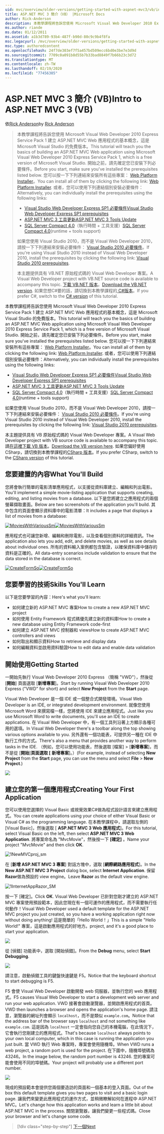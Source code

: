 ```yaml
---
uid: mvc/overview/older-versions/getting-started-with-aspnet-mvc3/vb/intro-to-aspnet-mvc-3
title: ASP.NET MVC 3 簡介（VB） |Microsoft Docs
author: Rick-Anderson
description: 本教學課程將告訴您使用 Microsoft Visual Web Developer 2010 Express Service Pack 1 建立 ASP.NET MVC Web 應用程式的基本概念，也就是 。
ms.author: riande
ms.date: 01/12/2011
ms.assetid: a1b3d789-93b4-487f-b90d-80c9c9b4f8fa
msc.legacyurl: /mvc/overview/older-versions/getting-started-with-aspnet-mvc3/vb/intro-to-aspnet-mvc-3
msc.type: authoredcontent
ms.openlocfilehash: 24f7de303ef7f5a457bd509ecc6bd0e3be7e3d9d
ms.sourcegitcommit: 7709c0a091b8d55b7b33bad8849f7b66b23c3d72
ms.translationtype: MT
ms.contentlocale: zh-TW
ms.lasthandoff: 02/19/2020
ms.locfileid: "77456305"
---
```

# <a name="intro-to-aspnet-mvc-3-vb"></a><span data-ttu-id="f0dd2-103">ASP.NET MVC 3 簡介 (VB)</span><span class="sxs-lookup"><span data-stu-id="f0dd2-103">Intro to ASP.NET MVC 3 (VB)</span></span>

<span data-ttu-id="f0dd2-104">依[Rick Anderson](https://twitter.com/RickAndMSFT)</span><span class="sxs-lookup"><span data-stu-id="f0dd2-104">by [Rick Anderson](https://twitter.com/RickAndMSFT)</span></span>

> <span data-ttu-id="f0dd2-105">本教學課程將告訴您使用 Microsoft Visual Web Developer 2010 Express Service Pack 1 建立 ASP.NET MVC Web 應用程式的基本概念，這是 Microsoft Visual Studio 的免費版本。</span><span class="sxs-lookup"><span data-stu-id="f0dd2-105">This tutorial will teach you the basics of building an ASP.NET MVC Web application using Microsoft Visual Web Developer 2010 Express Service Pack 1, which is a free version of Microsoft Visual Studio.</span></span> <span data-ttu-id="f0dd2-106">開始之前，請先確定您已安裝下列必要條件。</span><span class="sxs-lookup"><span data-stu-id="f0dd2-106">Before you start, make sure you've installed the prerequisites listed below.</span></span> <span data-ttu-id="f0dd2-107">您可以按一下下列連結來安裝所有這些專案： [Web Platform Installer](https://www.microsoft.com/web/gallery/install.aspx?appid=VWD2010SP1Pack)。</span><span class="sxs-lookup"><span data-stu-id="f0dd2-107">You can install all of them by clicking the following link: [Web Platform Installer](https://www.microsoft.com/web/gallery/install.aspx?appid=VWD2010SP1Pack).</span></span> <span data-ttu-id="f0dd2-108">或者，您可以使用下列連結個別安裝必要條件：</span><span class="sxs-lookup"><span data-stu-id="f0dd2-108">Alternatively, you can individually install the prerequisites using the following links:</span></span>
> 
> - [<span data-ttu-id="f0dd2-109">Visual Studio Web Developer Express SP1 必要條件</span><span class="sxs-lookup"><span data-stu-id="f0dd2-109">Visual Studio Web Developer Express SP1 prerequisites</span></span>](https://www.microsoft.com/web/gallery/install.aspx?appid=VWD2010SP1Pack)
> - [<span data-ttu-id="f0dd2-110">ASP.NET MVC 3 工具更新</span><span class="sxs-lookup"><span data-stu-id="f0dd2-110">ASP.NET MVC 3 Tools Update</span></span>](https://www.microsoft.com/web/gallery/install.aspx?appsxml=&amp;appid=MVC3)
> - <span data-ttu-id="f0dd2-111">[SQL Server Compact 4.0](https://www.microsoft.com/web/gallery/install.aspx?appid=SQLCE;SQLCEVSTools_4_0)（執行時間 + 工具支援）</span><span class="sxs-lookup"><span data-stu-id="f0dd2-111">[SQL Server Compact 4.0](https://www.microsoft.com/web/gallery/install.aspx?appid=SQLCE;SQLCEVSTools_4_0)(runtime + tools support)</span></span>
> 
> <span data-ttu-id="f0dd2-112">如果您使用 Visual Studio 2010，而不是 Visual Web Developer 2010，請按一下下列連結來安裝必要條件： [Visual Studio 2010 必要條件](https://www.microsoft.com/web/gallery/install.aspx?appsxml=&amp;appid=VS2010SP1Pack)。</span><span class="sxs-lookup"><span data-stu-id="f0dd2-112">If you're using Visual Studio 2010 instead of Visual Web Developer 2010, install the prerequisites by clicking the following link: [Visual Studio 2010 prerequisites](https://www.microsoft.com/web/gallery/install.aspx?appsxml=&amp;appid=VS2010SP1Pack).</span></span>
> 
> <span data-ttu-id="f0dd2-113">本主題提供具有 VB.NET 原始程式碼的 Visual Web Developer 專案。</span><span class="sxs-lookup"><span data-stu-id="f0dd2-113">A Visual Web Developer project with VB.NET source code is available to accompany this topic.</span></span> <span data-ttu-id="f0dd2-114">[下載 VB.NET 版本](https://code.msdn.microsoft.com/Introduction-to-MVC-3-10d1b098)。</span><span class="sxs-lookup"><span data-stu-id="f0dd2-114">[Download the VB.NET version](https://code.msdn.microsoft.com/Introduction-to-MVC-3-10d1b098).</span></span> <span data-ttu-id="f0dd2-115">如果您想C#要的話，請切換到本教學課程的[ C#版本](../cs/intro-to-aspnet-mvc-3.md)。</span><span class="sxs-lookup"><span data-stu-id="f0dd2-115">If you prefer C#, switch to the [C# version](../cs/intro-to-aspnet-mvc-3.md) of this tutorial.</span></span>

<span data-ttu-id="f0dd2-116">本教學課程將告訴您使用 Microsoft Visual Web Developer 2010 Express Service Pack 1 建立 ASP.NET MVC Web 應用程式的基本概念，這是 Microsoft Visual Studio 的免費版本。</span><span class="sxs-lookup"><span data-stu-id="f0dd2-116">This tutorial will teach you the basics of building an ASP.NET MVC Web application using Microsoft Visual Web Developer 2010 Express Service Pack 1, which is a free version of Microsoft Visual Studio.</span></span> <span data-ttu-id="f0dd2-117">開始之前，請先確定您已安裝下列必要條件。</span><span class="sxs-lookup"><span data-stu-id="f0dd2-117">Before you start, make sure you've installed the prerequisites listed below.</span></span> <span data-ttu-id="f0dd2-118">您可以按一下下列連結來安裝所有這些專案： [Web Platform Installer](https://www.microsoft.com/web/gallery/install.aspx?appid=VWD2010SP1Pack)。</span><span class="sxs-lookup"><span data-stu-id="f0dd2-118">You can install all of them by clicking the following link: [Web Platform Installer](https://www.microsoft.com/web/gallery/install.aspx?appid=VWD2010SP1Pack).</span></span> <span data-ttu-id="f0dd2-119">或者，您可以使用下列連結個別安裝必要條件：</span><span class="sxs-lookup"><span data-stu-id="f0dd2-119">Alternatively, you can individually install the prerequisites using the following links:</span></span>

- [<span data-ttu-id="f0dd2-120">Visual Studio Web Developer Express SP1 必要條件</span><span class="sxs-lookup"><span data-stu-id="f0dd2-120">Visual Studio Web Developer Express SP1 prerequisites</span></span>](https://www.microsoft.com/web/gallery/install.aspx?appid=VWD2010SP1Pack)
- [<span data-ttu-id="f0dd2-121">ASP.NET MVC 3 工具更新</span><span class="sxs-lookup"><span data-stu-id="f0dd2-121">ASP.NET MVC 3 Tools Update</span></span>](https://www.microsoft.com/web/gallery/install.aspx?appsxml=&amp;appid=MVC3)
- <span data-ttu-id="f0dd2-122">[SQL Server Compact 4.0](https://www.microsoft.com/web/gallery/install.aspx?appid=SQLCE;SQLCEVSTools_4_0)（執行時間 + 工具支援）</span><span class="sxs-lookup"><span data-stu-id="f0dd2-122">[SQL Server Compact 4.0](https://www.microsoft.com/web/gallery/install.aspx?appid=SQLCE;SQLCEVSTools_4_0)(runtime + tools support)</span></span>

<span data-ttu-id="f0dd2-123">如果您使用 Visual Studio 2010，而不是 Visual Web Developer 2010，請按一下下列連結來安裝必要條件： [Visual Studio 2010 必要條件](https://www.microsoft.com/web/gallery/install.aspx?appsxml=&amp;appid=VS2010SP1Pack)。</span><span class="sxs-lookup"><span data-stu-id="f0dd2-123">If you're using Visual Studio 2010 instead of Visual Web Developer 2010, install the prerequisites by clicking the following link: [Visual Studio 2010 prerequisites](https://www.microsoft.com/web/gallery/install.aspx?appsxml=&amp;appid=VS2010SP1Pack).</span></span>

<span data-ttu-id="f0dd2-124">本主題提供具有 VB 原始程式碼的 Visual Web Developer 專案。</span><span class="sxs-lookup"><span data-stu-id="f0dd2-124">A Visual Web Developer project with VB source code is available to accompany this topic.</span></span> <span data-ttu-id="f0dd2-125">請[在這裡下載 VB 版本](https://code.msdn.microsoft.com/Project/Download/FileDownload.aspx?ProjectName=aspnetmvcsamples&amp;DownloadId=14824)。</span><span class="sxs-lookup"><span data-stu-id="f0dd2-125">[Download the VB version here](https://code.msdn.microsoft.com/Project/Download/FileDownload.aspx?ProjectName=aspnetmvcsamples&amp;DownloadId=14824).</span></span> <span data-ttu-id="f0dd2-126">如果您偏好使用 CSharp，請切換到本教學課程的[CSharp 版本](../cs/intro-to-aspnet-mvc-3.md)。</span><span class="sxs-lookup"><span data-stu-id="f0dd2-126">If you prefer CSharp, switch to the [CSharp version](../cs/intro-to-aspnet-mvc-3.md) of this tutorial.</span></span>

## <a name="what-youll-build"></a><span data-ttu-id="f0dd2-127">您要建置的內容</span><span class="sxs-lookup"><span data-stu-id="f0dd2-127">What You'll Build</span></span>

<span data-ttu-id="f0dd2-128">您將會執行簡單的電影清單應用程式，以支援從資料庫建立、編輯和列出電影。</span><span class="sxs-lookup"><span data-stu-id="f0dd2-128">You'll implement a simple movie-listing application that supports creating, editing, and listing movies from a database.</span></span> <span data-ttu-id="f0dd2-129">以下是您將建立之應用程式的兩個螢幕擷取畫面。</span><span class="sxs-lookup"><span data-stu-id="f0dd2-129">Below are two screenshots of the application you'll build.</span></span> <span data-ttu-id="f0dd2-130">其中包含的頁面會顯示資料庫中的電影清單：</span><span class="sxs-lookup"><span data-stu-id="f0dd2-130">It includes a page that displays a list of movies from a database:</span></span>

<span data-ttu-id="f0dd2-131">[![MoviesWithVariousSm](intro-to-aspnet-mvc-3/_static/image2.png)](intro-to-aspnet-mvc-3/_static/image1.png)</span><span class="sxs-lookup"><span data-stu-id="f0dd2-131">[![MoviesWithVariousSm](intro-to-aspnet-mvc-3/_static/image2.png)](intro-to-aspnet-mvc-3/_static/image1.png)</span></span>

<span data-ttu-id="f0dd2-132">應用程式也可讓您新增、編輯和刪除電影，以及查看個別資料的詳細資訊。</span><span class="sxs-lookup"><span data-stu-id="f0dd2-132">The application also lets you add, edit, and delete movies, as well as see details about individual ones.</span></span> <span data-ttu-id="f0dd2-133">所有的資料輸入案例都包含驗證，以確保資料庫中儲存的資料是正確的。</span><span class="sxs-lookup"><span data-stu-id="f0dd2-133">All data-entry scenarios include validation to ensure that the data stored in the database is correct.</span></span>

<span data-ttu-id="f0dd2-134">[![CreateFormSo](intro-to-aspnet-mvc-3/_static/image4.png)](intro-to-aspnet-mvc-3/_static/image3.png)</span><span class="sxs-lookup"><span data-stu-id="f0dd2-134">[![CreateFormSo](intro-to-aspnet-mvc-3/_static/image4.png)](intro-to-aspnet-mvc-3/_static/image3.png)</span></span>

## <a name="skills-youll-learn"></a><span data-ttu-id="f0dd2-135">您要學習的技術</span><span class="sxs-lookup"><span data-stu-id="f0dd2-135">Skills You'll Learn</span></span>

<span data-ttu-id="f0dd2-136">以下是您要學習的內容：</span><span class="sxs-lookup"><span data-stu-id="f0dd2-136">Here's what you'll learn:</span></span>

- <span data-ttu-id="f0dd2-137">如何建立新的 ASP.NET MVC 專案</span><span class="sxs-lookup"><span data-stu-id="f0dd2-137">How to create a new ASP.NET MVC project</span></span>
- <span data-ttu-id="f0dd2-138">如何使用 Entity Framework 程式碼優先建立新的資料庫</span><span class="sxs-lookup"><span data-stu-id="f0dd2-138">How to create a new database using Entity Framework code-first</span></span>
- <span data-ttu-id="f0dd2-139">如何建立 ASP.NET MVC 控制器和 views</span><span class="sxs-lookup"><span data-stu-id="f0dd2-139">How to create ASP.NET MVC controllers and views</span></span>
- <span data-ttu-id="f0dd2-140">如何取出和顯示資料</span><span class="sxs-lookup"><span data-stu-id="f0dd2-140">How to retrieve and display data</span></span>
- <span data-ttu-id="f0dd2-141">如何編輯資料並啟用資料驗證</span><span class="sxs-lookup"><span data-stu-id="f0dd2-141">How to edit data and enable data validation</span></span>

## <a name="getting-started"></a><span data-ttu-id="f0dd2-142">開始使用</span><span class="sxs-lookup"><span data-stu-id="f0dd2-142">Getting Started</span></span>

<span data-ttu-id="f0dd2-143">一開始先執行 Visual Web Developer 2010 Express （簡稱 "VWD"），然後從 [**開始**] 頁面選取 [**新增專案**]。</span><span class="sxs-lookup"><span data-stu-id="f0dd2-143">Start by running Visual Web Developer 2010 Express ("VWD" for short) and select **New Project** from the **Start** page.</span></span>

<span data-ttu-id="f0dd2-144">Visual Web Developer 是一個 IDE 或一個整合式開發環境。</span><span class="sxs-lookup"><span data-stu-id="f0dd2-144">Visual Web Developer is an IDE, or integrated development environment.</span></span> <span data-ttu-id="f0dd2-145">就像您使用 Microsoft Word 來撰寫檔一樣，您將使用 IDE 來建立應用程式。</span><span class="sxs-lookup"><span data-stu-id="f0dd2-145">Just like you use Microsoft Word to write documents, you'll use an IDE to create applications.</span></span> <span data-ttu-id="f0dd2-146">在 Visual Web Developer 中，有一個工具列沿著上方顯示各種可用的選項。</span><span class="sxs-lookup"><span data-stu-id="f0dd2-146">In Visual Web Developer there's a toolbar along the top showing various options available to you.</span></span> <span data-ttu-id="f0dd2-147">另外還有一個功能表，可提供另一種在 IDE 中執行工作的方式。</span><span class="sxs-lookup"><span data-stu-id="f0dd2-147">There's also a menu that provides another way to perform tasks in the IDE.</span></span> <span data-ttu-id="f0dd2-148">（例如，您可以使用功能表，然後選取 [檔案] &gt; [**新增專案**]，而不是從 [**開始**]**頁面選取 [** **新增專案**]。）</span><span class="sxs-lookup"><span data-stu-id="f0dd2-148">(For example, instead of selecting **New Project** from the **Start** page, you can use the menu and select **File** &gt; **New Project**.)</span></span>

[![](intro-to-aspnet-mvc-3/_static/image6.png)](intro-to-aspnet-mvc-3/_static/image5.png)

## <a name="creating-your-first-application"></a><span data-ttu-id="f0dd2-149">建立您的第一個應用程式</span><span class="sxs-lookup"><span data-stu-id="f0dd2-149">Creating Your First Application</span></span>

<span data-ttu-id="f0dd2-150">您可以使用您選擇的 Visual Basic 或視覺效果C#做為程式設計語言來建立應用程式。</span><span class="sxs-lookup"><span data-stu-id="f0dd2-150">You can create applications using your choice of either Visual Basic or Visual C# as the programming language.</span></span> <span data-ttu-id="f0dd2-151">在本教學課程中，請選取左側的 [Visual Basic]，然後選取 [ **ASP.NET MVC 3 Web 應用程式**]。</span><span class="sxs-lookup"><span data-stu-id="f0dd2-151">For this tutorial, select Visual Basic on the left, then select **ASP.NET MVC 3 Web Application**.</span></span> <span data-ttu-id="f0dd2-152">將專案命名為 "MvcMovie"，然後按一下 **[確定]** 。</span><span class="sxs-lookup"><span data-stu-id="f0dd2-152">Name your project "MvcMovie" and then click **OK**.</span></span>

![1NewMVCproj_sm](intro-to-aspnet-mvc-3/_static/image7.png)

<span data-ttu-id="f0dd2-154">在 [**新增 ASP.NET MVC 3 專案**] 對話方塊中，選取 [**網際網路應用程式**]。</span><span class="sxs-lookup"><span data-stu-id="f0dd2-154">In the **New ASP.NET MVC 3 Project** dialog box, select **Internet Application**.</span></span> <span data-ttu-id="f0dd2-155">保留**Razor**做為預設的 view engine。</span><span class="sxs-lookup"><span data-stu-id="f0dd2-155">Leave **Razor** as the default view engine.</span></span>

![1InternetAppRazor_SM](intro-to-aspnet-mvc-3/_static/image8.png)

<span data-ttu-id="f0dd2-157">按一下 [確定]。</span><span class="sxs-lookup"><span data-stu-id="f0dd2-157">Click **OK**.</span></span> <span data-ttu-id="f0dd2-158">Visual Web Developer 已針對您剛才建立的 ASP.NET MVC 專案使用預設範本，因此您現在有一個可運作的應用程式，而不需要執行任何動作！</span><span class="sxs-lookup"><span data-stu-id="f0dd2-158">Visual Web Developer used a default template for the ASP.NET MVC project you just created, so you have a working application right now without doing anything!</span></span> <span data-ttu-id="f0dd2-159">這是簡單的「Hello World！」</span><span class="sxs-lookup"><span data-stu-id="f0dd2-159">This is a simple "Hello World!"</span></span> <span data-ttu-id="f0dd2-160">專案，這是啟動應用程式的好地方。</span><span class="sxs-lookup"><span data-stu-id="f0dd2-160">project, and it's a good place to start your application.</span></span>

[![](intro-to-aspnet-mvc-3/_static/image10.png)](intro-to-aspnet-mvc-3/_static/image9.png)

<span data-ttu-id="f0dd2-161">從 [偵錯] 功能表中，選取 [開始偵錯]。</span><span class="sxs-lookup"><span data-stu-id="f0dd2-161">From the **Debug** menu, select **Start Debugging**.</span></span>

![](intro-to-aspnet-mvc-3/_static/image11.png)

<span data-ttu-id="f0dd2-162">請注意，啟動偵錯工具的鍵盤快速鍵是 F5。</span><span class="sxs-lookup"><span data-stu-id="f0dd2-162">Notice that the keyboard shortcut to start debugging is F5.</span></span>

<span data-ttu-id="f0dd2-163">F5 會使 Visual Web Developer 啟動開發 web 伺服器，並執行您的 web 應用程式。</span><span class="sxs-lookup"><span data-stu-id="f0dd2-163">F5 causes Visual Web Developer to start a development web server and run your web application.</span></span> <span data-ttu-id="f0dd2-164">VWD 接著會啟動瀏覽器，並開啟應用程式的首頁。</span><span class="sxs-lookup"><span data-stu-id="f0dd2-164">VWD then launches a browser and opens the application's home page.</span></span> <span data-ttu-id="f0dd2-165">請注意，瀏覽器的網址列會顯示 `localhost`，而不是類似 `example.com`。</span><span class="sxs-lookup"><span data-stu-id="f0dd2-165">Notice that the address bar of the browser says `localhost` and not something like `example.com`.</span></span> <span data-ttu-id="f0dd2-166">這是因為 `localhost` 一定會指向您自己的本機電腦，在此情況下，它會執行您剛建立的應用程式。</span><span class="sxs-lookup"><span data-stu-id="f0dd2-166">That's because `localhost` always points to your own local computer, which in this case is running the application you just built.</span></span> <span data-ttu-id="f0dd2-167">當 VWD 執行 Web 專案時，專案會使用隨機埠。</span><span class="sxs-lookup"><span data-stu-id="f0dd2-167">When VWD runs a web project, a random port is used for the project.</span></span> <span data-ttu-id="f0dd2-168">在下圖中，隨機埠號碼為43246。</span><span class="sxs-lookup"><span data-stu-id="f0dd2-168">In the image below, the random port number is 43246.</span></span> <span data-ttu-id="f0dd2-169">您的專案可能會使用不同的埠號碼。</span><span class="sxs-lookup"><span data-stu-id="f0dd2-169">Your project will probably use a different port number.</span></span>

![](intro-to-aspnet-mvc-3/_static/image12.png)

<span data-ttu-id="f0dd2-170">現成的預設範本會提供您兩個要造訪的頁面和一個基本的登入頁面。</span><span class="sxs-lookup"><span data-stu-id="f0dd2-170">Out of the box this default template gives you two pages to visit and a basic login page.</span></span> <span data-ttu-id="f0dd2-171">讓我們來變更此應用程式的運作方式，並稍微瞭解如何在進程中 ASP.NET MVC。</span><span class="sxs-lookup"><span data-stu-id="f0dd2-171">Let's change how this application works and learn a little bit about ASP.NET MVC in the process.</span></span> <span data-ttu-id="f0dd2-172">關閉瀏覽器，讓我們變更一些程式碼。</span><span class="sxs-lookup"><span data-stu-id="f0dd2-172">Close your browser and let's change some code.</span></span>

> [!div class="step-by-step"]
> [<span data-ttu-id="f0dd2-173">下一個</span><span class="sxs-lookup"><span data-stu-id="f0dd2-173">Next</span></span>](adding-a-controller.md)
